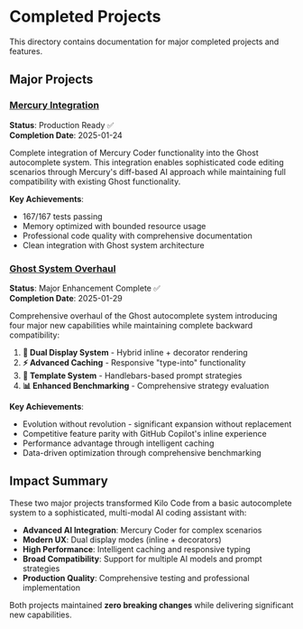 # Completed Projects

This directory contains documentation for major completed projects and features.

## Major Projects

### [Mercury Integration](./mercury-integration-summary.md)

**Status**: Production Ready ✅  
**Completion Date**: 2025-01-24

Complete integration of Mercury Coder functionality into the Ghost autocomplete system. This integration enables sophisticated code editing scenarios through Mercury's diff-based AI approach while maintaining full compatibility with existing Ghost functionality.

**Key Achievements**:

- 167/167 tests passing
- Memory optimized with bounded resource usage
- Professional code quality with comprehensive documentation
- Clean integration with Ghost system architecture

### [Ghost System Overhaul](./ghost-system-overhaul-summary.md)

**Status**: Major Enhancement Complete ✅  
**Completion Date**: 2025-01-29

Comprehensive overhaul of the Ghost autocomplete system introducing four major new capabilities while maintaining complete backward compatibility:

1. **🔄 Dual Display System** - Hybrid inline + decorator rendering
2. **⚡ Advanced Caching** - Responsive "type-into" functionality
3. **📝 Template System** - Handlebars-based prompt strategies
4. **📊 Enhanced Benchmarking** - Comprehensive strategy evaluation

**Key Achievements**:

- Evolution without revolution - significant expansion without replacement
- Competitive feature parity with GitHub Copilot's inline experience
- Performance advantage through intelligent caching
- Data-driven optimization through comprehensive benchmarking

## Impact Summary

These two major projects transformed Kilo Code from a basic autocomplete system to a sophisticated, multi-modal AI coding assistant with:

- **Advanced AI Integration**: Mercury Coder for complex scenarios
- **Modern UX**: Dual display modes (inline + decorators)
- **High Performance**: Intelligent caching and responsive typing
- **Broad Compatibility**: Support for multiple AI models and prompt strategies
- **Production Quality**: Comprehensive testing and professional implementation

Both projects maintained **zero breaking changes** while delivering significant new capabilities.

